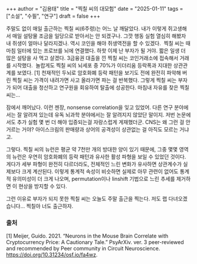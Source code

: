 +++
author = "김용태"
title = "찍칠 씨의 대모험"
date = "2025-01-11"
tags = ["소설", "수필", "연구"]
draft = false
+++

주말도 없이 매일 출근하는 찍칠 씨(6주령)는 어느 날 깨달았다. 내가 이렇게 쥐고생해서 매일 설탕물 조금을 일당으로 받아서는 안 되겠구나. 그깟 행동 실험 열심히 해봤자 내 쥐생이 얼마나 달라지겠나. 역시 코인을 해야 쥐생역전을 할 수 있겠다.
​
찍칠 씨는 때마침 일터에 있는 프로브를 뇌에 연결했다. 하핫 이제 난 부자가 될 거야. 짧은 일생 더 많은 설탕을 사 먹고 살겠다. 3금융권 대출을 낀 찍칠 씨는 코인거래소에 접속해서 거래를 시작했다.
​
놀랍게도 찍칠 씨의 뇌세포 중 70%가 이더리움 등락폭과 지대한 상관관계를 보였다. [1] 천재적인 두뇌로 암호화폐 등락 패턴을 보기도 전에 완전히 파악해 버린 찍칠 씨는 가격이 내려가면 사고 올라가면 파는 걸 반복했다. 그렇게 찍칠 씨는 부자가 되어 대출을 청산하고 연구원을 회유하여 탈출에 성공한다. 마침내 자유를 찾은 찍칠 씨는...

잠에서 깨어났다. 이런 젠장, nonsense correlation을 잊고 있었어. 다른 연구 분야에서는 잘 알려져 있는데 유독 뇌과학 분야에서는 잘 알려지지 않았단 말이지. 저번 논문에서도 추가 실험 몇 번 더 해야 입증되는걸 자랑스럽게 게재했더군. CNS는 왜 그런 걸 안 거르는 거야? 아이스크림의 판매량과 상어의 공격성이 상관없는 걸 아직도 모르는 거냐고.

그렇다. 찍칠 씨의 뉴런은 평균 약 7천만 개의 방대한 양이 있기 때문에, 그중 몇몇 영역의 뉴런은 우연히 암호화폐의 등락 패턴과 유사한 활성 파형을 보일 수 있었던 것이다. 게다가 세부 파형이 완전히 다르더라도, 전체적인 느린 변화가 유사하면 상관계수가 실제보다 크게 계산된다. 이렇게 통계적 속성이 비슷하면 실제로 아무 관련이 없어도 통계적 유의미성이 더 크게 나오며, permutation이나 linshift 기법으로 느린 추세를 제거하면 이 현상을 방지할 수 있다.

그런 이유로 부자가 되지 못한 찍칠 씨는 오늘도 주말 출근을 찍는다.
저도 랩 다녀오겠습니다... 찍칠아 너도 출근하자.

### 출처

[1] Meijer, Guido. 2021. “Neurons in the Mouse Brain Correlate with Cryptocurrency Price: A Cautionary Tale.” PsyArXiv. ver. 3 peer-reviewed and recommended by Peer community in Circuit Neuroscience. https://doi.org/10.31234/osf.io/fa4wz.
